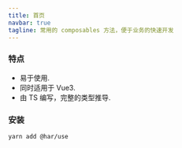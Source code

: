 ```yaml
---
title: 首页
navbar: true
tagline: 常用的 composables 方法，便于业务的快速开发
---
```


### 特点
- 易于使用.
- 同时适用于 Vue3.
- 由 TS 编写，完整的类型推导. 

### 安装
```
yarn add @har/use
```
